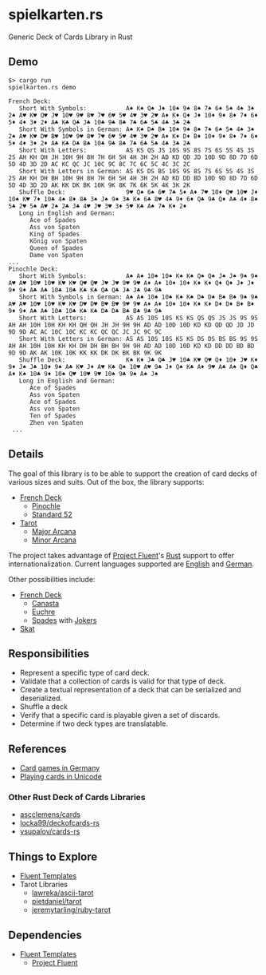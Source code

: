 # spielkarten.rs
Generic Deck of Cards Library in Rust

## Demo

```
$> cargo run
spielkarten.rs demo

French Deck:
   Short With Symbols:           A♠ K♠ Q♠ J♠ 10♠ 9♠ 8♠ 7♠ 6♠ 5♠ 4♠ 3♠ 2♠ A♥ K♥ Q♥ J♥ 10♥ 9♥ 8♥ 7♥ 6♥ 5♥ 4♥ 3♥ 2♥ A♦ K♦ Q♦ J♦ 10♦ 9♦ 8♦ 7♦ 6♦ 5♦ 4♦ 3♦ 2♦ A♣ K♣ Q♣ J♣ 10♣ 9♣ 8♣ 7♣ 6♣ 5♣ 4♣ 3♣ 2♣ 
   Short With Symbols in German: A♠ K♠ D♠ B♠ 10♠ 9♠ 8♠ 7♠ 6♠ 5♠ 4♠ 3♠ 2♠ A♥ K♥ D♥ B♥ 10♥ 9♥ 8♥ 7♥ 6♥ 5♥ 4♥ 3♥ 2♥ A♦ K♦ D♦ B♦ 10♦ 9♦ 8♦ 7♦ 6♦ 5♦ 4♦ 3♦ 2♦ A♣ K♣ D♣ B♣ 10♣ 9♣ 8♣ 7♣ 6♣ 5♣ 4♣ 3♣ 2♣ 
   Short With Letters:           AS KS QS JS 10S 9S 8S 7S 6S 5S 4S 3S 2S AH KH QH JH 10H 9H 8H 7H 6H 5H 4H 3H 2H AD KD QD JD 10D 9D 8D 7D 6D 5D 4D 3D 2D AC KC QC JC 10C 9C 8C 7C 6C 5C 4C 3C 2C 
   Short With Letters in German: AS KS DS BS 10S 9S 8S 7S 6S 5S 4S 3S 2S AH KH DH BH 10H 9H 8H 7H 6H 5H 4H 3H 2H AD KD DD BD 10D 9D 8D 7D 6D 5D 4D 3D 2D AK KK DK BK 10K 9K 8K 7K 6K 5K 4K 3K 2K 
   Shuffle Deck:                 9♥ Q♠ 6♠ 6♥ 7♣ 5♦ A♦ 7♥ 10♦ Q♥ 10♥ J♦ 10♠ K♥ 7♦ 10♣ 4♠ 8♦ 8♣ 3♠ J♠ 9♠ 3♣ K♠ 6♣ 8♥ 4♣ 9♦ 6♦ Q♣ 9♣ Q♦ A♣ 4♦ 8♠ 5♣ 2♥ 5♠ A♥ 2♠ 2♣ J♣ 4♥ J♥ 3♥ 3♦ 5♥ K♣ A♠ 7♠ K♦ 2♦ 
   Long in English and German:
      Ace of Spades 
      Ass von Spaten 
      King of Spades 
      König von Spaten 
      Queen of Spades 
      Dame von Spaten 
...
Pinochle Deck:
   Short With Symbols:           A♠ A♠ 10♠ 10♠ K♠ K♠ Q♠ Q♠ J♠ J♠ 9♠ 9♠ A♥ A♥ 10♥ 10♥ K♥ K♥ Q♥ Q♥ J♥ J♥ 9♥ 9♥ A♦ A♦ 10♦ 10♦ K♦ K♦ Q♦ Q♦ J♦ J♦ 9♦ 9♦ A♣ A♣ 10♣ 10♣ K♣ K♣ Q♣ Q♣ J♣ J♣ 9♣ 9♣ 
   Short With Symbols in German: A♠ A♠ 10♠ 10♠ K♠ K♠ D♠ D♠ B♠ B♠ 9♠ 9♠ A♥ A♥ 10♥ 10♥ K♥ K♥ D♥ D♥ B♥ B♥ 9♥ 9♥ A♦ A♦ 10♦ 10♦ K♦ K♦ D♦ D♦ B♦ B♦ 9♦ 9♦ A♣ A♣ 10♣ 10♣ K♣ K♣ D♣ D♣ B♣ B♣ 9♣ 9♣ 
   Short With Letters:           AS AS 10S 10S KS KS QS QS JS JS 9S 9S AH AH 10H 10H KH KH QH QH JH JH 9H 9H AD AD 10D 10D KD KD QD QD JD JD 9D 9D AC AC 10C 10C KC KC QC QC JC JC 9C 9C 
   Short With Letters in German: AS AS 10S 10S KS KS DS DS BS BS 9S 9S AH AH 10H 10H KH KH DH DH BH BH 9H 9H AD AD 10D 10D KD KD DD DD BD BD 9D 9D AK AK 10K 10K KK KK DK DK BK BK 9K 9K 
   Shuffle Deck:                 K♠ K♦ J♣ Q♣ J♥ 10♣ K♥ Q♥ Q♦ 10♦ J♥ K♦ 9♦ J♠ J♣ 10♦ 9♠ A♣ K♥ J♦ A♥ K♣ Q♠ 10♥ A♥ 9♣ J♦ Q♠ K♣ A♦ 9♥ A♣ A♠ Q♦ Q♣ A♦ K♠ 10♣ 9♦ 10♠ Q♥ 10♥ 9♥ 10♠ 9♣ 9♠ A♠ J♠ 
   Long in English and German:
      Ace of Spades 
      Ass von Spaten 
      Ace of Spades 
      Ass von Spaten 
      Ten of Spades 
      Zhen von Spaten 
 ...
```

## Details

The goal of this library is to be able to support the creation of card
decks of various sizes and suits. Out of the box, the library supports:

* [French Deck](https://en.wikipedia.org/wiki/French_playing_cards)
  * [Pinochle](https://en.wikipedia.org/wiki/Pinochle#Deck)
  * [Standard 52](https://en.wikipedia.org/wiki/Standard_52-card_deck)
* [Tarot](https://en.wikipedia.org/wiki/Tarot#Tarot_gaming_decks)
  * [Major Arcana](https://en.wikipedia.org/wiki/Major_Arcana)
  * [Minor Arcana](https://en.wikipedia.org/wiki/Minor_Arcana)

The project takes advantage of [Project Fluent](https://www.projectfluent.org/)'s
[Rust](https://github.com/projectfluent/fluent-rs) support to offer
internationalization. Current languages supported are
[English](src/fluent/locales/en-US/french-deck.ftl) and
[German](src/fluent/locales/de/french-deck.ftl).

Other possibilities include:

* [French Deck](https://en.wikipedia.org/wiki/French_playing_cards)
  * [Canasta](https://en.wikipedia.org/wiki/Canasta#Cards_and_deal)
  * [Euchre](https://en.wikipedia.org/wiki/Euchre)
  * [Spades](https://en.wikipedia.org/wiki/Spades_(card_game)#General_overview) with [Jokers](https://en.wikipedia.org/wiki/Joker_(playing_card))
* [Skat](https://en.wikipedia.org/wiki/Skat_(card_game)#Deck)

## Responsibilities

* Represent a specific type of card deck.
* Validate that a collection of cards is valid for that type of deck.
* Create a textual representation of a deck that can be serialized and deserialized.
* Shuffle a deck
* Verify that a specific card is playable given a set of discards.
* Determine if two deck types are translatable.

## References

* [Card games in Germany](https://www.pagat.com/national/germany.html)
* [Playing cards in Unicode](https://en.wikipedia.org/wiki/Playing_cards_in_Unicode)

### Other Rust Deck of Cards Libraries

* [ascclemens/cards](https://github.com/ascclemens/cards)
* [locka99/deckofcards-rs](https://github.com/locka99/deckofcards-rs)
* [vsupalov/cards-rs](https://github.com/vsupalov/cards-rs)

## Things to Explore

* [Fluent Templates](https://github.com/XAMPPRocky/fluent-templates)
* Tarot Libraries
  * [lawreka/ascii-tarot](https://github.com/lawreka/ascii-tarot)
  * [pietdaniel/tarot](https://github.com/pietdaniel/tarot)
  * [jeremytarling/ruby-tarot](https://github.com/jeremytarling/ruby-tarot)

## Dependencies

* [Fluent Templates](https://github.com/XAMPPRocky/fluent-templates)
  * [Project Fluent](https://www.projectfluent.org/)
